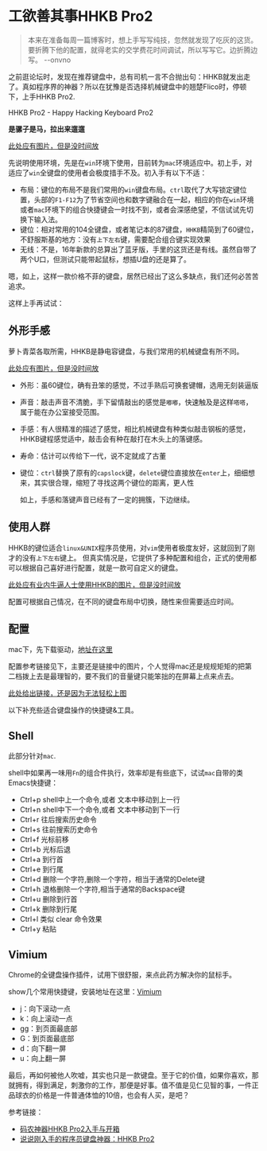 # 工欲善其事HHKB Pro2

> 本来在准备每周一篇博客时，想上手写写纯技，忽然就发现了吃灰的这货。要折腾下他的配置，就得老实的交学费花时间调试，所以写写它。边折腾边写。 --onvno



之前逛论坛时，发现在推荐键盘中，总有司机一言不合抛出句：HHKB就发出走了。真如程序界的神器？所以在犹豫是否选择机械键盘中的翘楚Flico时，停顿下，上手HHKB Pro2.

HHKB Pro2 - Happy Hacking Keyboard Pro2

**是骡子是马，拉出来遛遛**

[此处应有图片，但是没时间放]()

先说明使用环境，先是在`win`环境下使用，目前转为`mac`环境适应中。初上手，对适应了`win`全键盘的使用者会极度措手不及。初入手有以下不适：

* 布局：键位的布局不是我们常用的`win`键盘布局。`ctrl`取代了大写锁定键位置，头部的`F1-F12`为了节省空间也和数字键融合在一起，相应的你在`win`环境或者`mac`环境下的组合快捷键会一时找不到，或者会深感绝望，不信试试先切换下输入法。
* 键位：相对常用的104全键盘，或者笔记本的87键盘，`HHKB`精简到了60键位，不舒服斯基的地方：没有`上下左右`键，需要配合组合键实现效果
* 无线：不是，16年新款的总算出了蓝牙版，手里的这货还是有线。虽然自带了两个U口，但测试只能带起鼠标，想插U盘的还是算了。

嗯，如上，这样一款价格不菲的键盘，居然已经出了这么多缺点，我们还何必苦苦追求。

这样上手再试试：



## 外形手感

萝卜青菜各取所需，HHKB是静电容键盘，与我们常用的机械键盘有所不同。

[此处应有图片，但是没时间放]()

* 外形：虽60键位，确有丑笨的感觉，不过手熟后可换套键帽，选用无刻装逼版

* 声音：敲击声音不清脆，手下留情敲出的感觉是`嘟嘟`，快速触及是这样`嗒嗒`，属于能在办公室接受范围。

* 手感：有人很精准的描述了感觉，相比机械键盘有种类似敲击钢板的感觉，HHKB键程感觉适中，敲击会有种在敲打在木头上的落键感。

* 寿命：估计可以传给下一代，说不定就成了古董

* 键位：`ctrl`替换了原有的`capslock`键，`delete`键位直接放在`enter`上，细细想来，其实很合理，缩短了寻找这两个键位的距离，更人性

  如上，手感和落键声音已经有了一定的拥簇，下边继续。

## 使用人群

HHKB的键位适合`linux&UNIX`程序员使用，对`vim`使用者极度友好，这就回到了刚才的没有`上下左右`键上。
但真实情况是，它提供了多种配置和组合，正式的使用都可以根据自己喜好进行配置，就是一款可自定义的键盘。

[此处应有业内牛逼人士使用HHKB的图片，但是没时间放]()

配置可根据自己情况，在不同的键盘布局中切换，随性来但需要适应时间。

## 配置

mac下，先下载驱动，[地址在这里](http://www.pfu.co.jp/hhkeyboard/macdownload.html)

配置参考链接见下，主要还是链接中的图片，个人觉得mac还是规规矩矩的把第二档拨上去是最理智的，要不我们的音量键只能笨拙的在屏幕上点来点去。

[此处给出链接，还是因为无法轻松上图](http://www.tuicool.com/articles/EjYfeq)

以下补充些适合键盘操作的快捷键&工具。

## Shell

此部分针对`mac`.

shell中如果再一味用`Fn`的组合件执行，效率却是有些底下，试试`mac`自带的类Emacs快捷键：

- Ctrl+p shell中上一个命令,或者 文本中移动到上一行
- Ctrl+n shell中下一个命令,或者 文本中移动到下一行
- Ctrl+r 往后搜索历史命令
- Ctrl+s 往前搜索历史命令
- Ctrl+f 光标前移
- Ctrl+b 光标后退
- Ctrl+a 到行首
- Ctrl+e 到行尾
- Ctrl+d 删除一个字符,删除一个字符，相当于通常的Delete键
- Ctrl+h 退格删除一个字符,相当于通常的Backspace键
- Ctrl+u 删除到行首
- Ctrl+k 删除到行尾
- Ctrl+l 类似 clear 命令效果
- Ctrl+y 粘贴




## Vimium

Chrome的全键盘操作插件，试用下很舒服，来点此药方解决你的鼠标手。

show几个常用快捷键，安装地址在这里：[Vimium](https://chrome.google.com/webstore/detail/vimium/dbepggeogbaibhgnhhndojpepiihcmeb)

- j：向下滚动一点
- k：向上滚动一点
- gg：到页面最底部
- G：到页面最底部
- d：向下翻一屏
- u：向上翻一屏


最后，再如何被他人吹嘘，其实也只是一款键盘。至于它的价值，如果你喜欢，那就拥有，得到满足，刺激你的工作，那便是好事。值不值是见仁见智的事，一件正品球衣的价格是一件普通体恤的10倍，也会有人买，是吧？

参考链接：

* [码农神器HHKB Pro2入手与开箱](http://www.xiaozhou.net/got_hhkb_pro_2-2013-06-03.html)
* [说说刚入手的程序员键盘神器：HHKB Pro2](http://www.tuicool.com/articles/EjYfeq)

